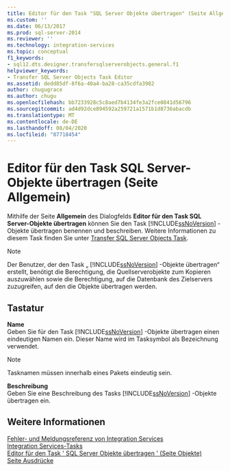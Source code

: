 ```yaml
---
title: Editor für den Task "SQL Server Objekte übertragen" (Seite Allgemein) | Microsoft-Dokumentation
ms.custom: ''
ms.date: 06/13/2017
ms.prod: sql-server-2014
ms.reviewer: ''
ms.technology: integration-services
ms.topic: conceptual
f1_keywords:
- sql12.dts.designer.transfersqlserverobjects.general.f1
helpviewer_keywords:
- Transfer SQL Server Objects Task Editor
ms.assetid: dedd85df-8f6a-40a4-ba28-ca35cdfa3982
author: chugugrace
ms.author: chugu
ms.openlocfilehash: bb7233928c5c8aed7b4134fe3a2fce0841d56796
ms.sourcegitcommit: ad4d92dce894592a259721a1571b1d8736abacdb
ms.translationtype: MT
ms.contentlocale: de-DE
ms.lasthandoff: 08/04/2020
ms.locfileid: "87718454"
---
```

# <a name="transfer-sql-server-objects-task-editor-general-page"></a>Editor für den Task SQL Server-Objekte übertragen (Seite Allgemein)
  Mithilfe der Seite **Allgemein** des Dialogfelds **Editor für den Task SQL Server-Objekte übertragen** können Sie den Task [!INCLUDE[ssNoVersion](../includes/ssnoversion-md.md)] -Objekte übertragen benennen und beschreiben. Weitere Informationen zu diesem Task finden Sie unter [Transfer SQL Server Objects Task](control-flow/transfer-sql-server-objects-task.md).  
  
> [!NOTE]  
>  Der Benutzer, der den Task „ [!INCLUDE[ssNoVersion](../includes/ssnoversion-md.md)] -Objekte übertragen“ erstellt, benötigt die Berechtigung, die Quellserverobjekte zum Kopieren auszuwählen sowie die Berechtigung, auf die Datenbank des Zielservers zuzugreifen, auf den die Objekte übertragen werden.  
  
## <a name="options"></a>Tastatur  
 **Name**  
 Geben Sie für den Task [!INCLUDE[ssNoVersion](../includes/ssnoversion-md.md)] -Objekte übertragen einen eindeutigen Namen ein. Dieser Name wird im Tasksymbol als Bezeichnung verwendet.  
  
> [!NOTE]  
>  Tasknamen müssen innerhalb eines Pakets eindeutig sein.  
  
 **Beschreibung**  
 Geben Sie eine Beschreibung des Tasks [!INCLUDE[ssNoVersion](../includes/ssnoversion-md.md)] -Objekte übertragen ein.  
  
## <a name="see-also"></a>Weitere Informationen  
 [Fehler- und Meldungsreferenz von Integration Services](../../2014/integration-services/integration-services-error-and-message-reference.md)   
 [Integration Services-Tasks](control-flow/integration-services-tasks.md)   
 [Editor für den Task ' SQL Server Objekte übertragen ' &#40;Seite Objekte&#41;](../../2014/integration-services/transfer-sql-server-objects-task-editor-objects-page.md)   
 [Seite Ausdrücke](expressions/expressions-page.md)  
  
  
